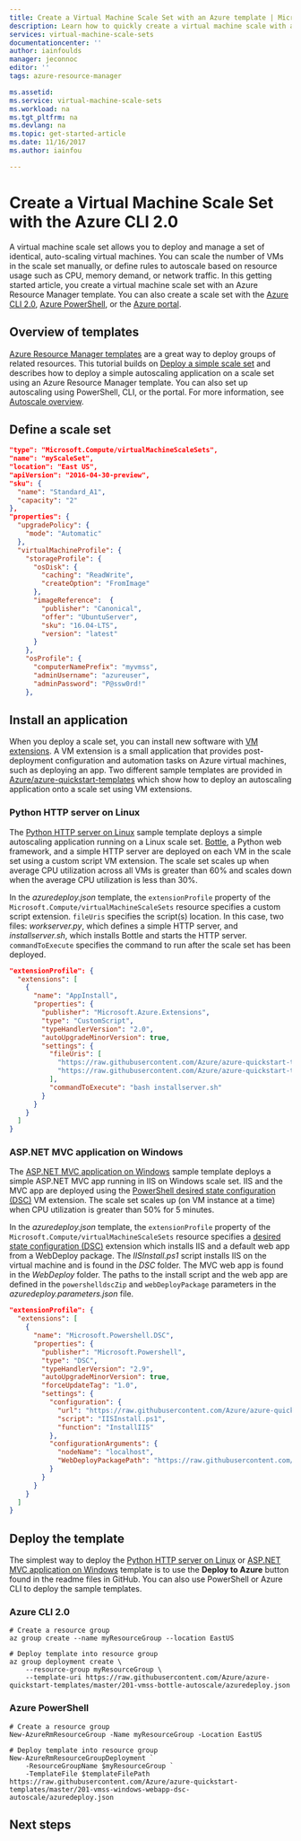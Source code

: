 ```yaml
---
title: Create a Virtual Machine Scale Set with an Azure template | Microsoft Docs
description: Learn how to quickly create a virtual machine scale with an Azure Resource Manager template
services: virtual-machine-scale-sets
documentationcenter: ''
author: iainfoulds
manager: jeconnoc
editor: ''
tags: azure-resource-manager

ms.assetid: 
ms.service: virtual-machine-scale-sets
ms.workload: na
ms.tgt_pltfrm: na
ms.devlang: na
ms.topic: get-started-article
ms.date: 11/16/2017
ms.author: iainfou

---
```


# Create a Virtual Machine Scale Set with the Azure CLI 2.0
A virtual machine scale set allows you to deploy and manage a set of identical, auto-scaling virtual machines. You can scale the number of VMs in the scale set manually, or define rules to autoscale based on resource usage such as CPU, memory demand, or network traffic. In this getting started article, you create a virtual machine scale set with an Azure Resource Manager template. You can also create a scale set with the [Azure CLI 2.0](virtual-machine-scale-sets-create-cli.md), [Azure PowerShell](virtual-machine-scale-sets-create-powershell.md), or the [Azure portal](virtual-machine-scale-sets-portal-create.md).


## Overview of templates
[Azure Resource Manager templates](https://docs.microsoft.com/azure/azure-resource-manager/resource-group-overview#template-deployment) are a great way to deploy groups of related resources. This tutorial builds on [Deploy a simple scale set](virtual-machine-scale-sets-mvss-start.md) and describes how to deploy a simple autoscaling application on a scale set using an Azure Resource Manager template.  You can also set up autoscaling using PowerShell, CLI, or the portal. For more information, see [Autoscale overview](virtual-machine-scale-sets-autoscale-overview.md).


## Define a scale set

```json
"type": "Microsoft.Compute/virtualMachineScaleSets",
"name": "myScaleSet",
"location": "East US",
"apiVersion": "2016-04-30-preview",
"sku": {
  "name": "Standard_A1",
  "capacity": "2"
},
"properties": {
  "upgradePolicy": {
    "mode": "Automatic"
  },
  "virtualMachineProfile": {
    "storageProfile": {
      "osDisk": {
        "caching": "ReadWrite",
        "createOption": "FromImage"
      },
      "imageReference":  {
        "publisher": "Canonical",
        "offer": "UbuntuServer",
        "sku": "16.04-LTS",
        "version": "latest"
      }
    },
    "osProfile": {
      "computerNamePrefix": "myvmss",
      "adminUsername": "azureuser",
      "adminPassword": "P@ssw0rd!"
    },
```


## Install an application
When you deploy a scale set, you can install new software with [VM extensions](../virtual-machines/virtual-machines-windows-extensions-features.md). A VM extension is a small application that provides post-deployment configuration and automation tasks on Azure virtual machines, such as deploying an app. Two different sample templates are provided in [Azure/azure-quickstart-templates](https://github.com/Azure/azure-quickstart-templates) which show how to deploy an autoscaling application onto a scale set using VM extensions.

### Python HTTP server on Linux
The [Python HTTP server on Linux](https://github.com/Azure/azure-quickstart-templates/tree/master/201-vmss-bottle-autoscale) sample template deploys a simple autoscaling application running on a Linux scale set.  [Bottle](http://bottlepy.org/docs/dev/), a Python web framework, and a simple HTTP server are deployed on each VM in the scale set using a custom script VM extension. The scale set scales up when average CPU utilization across all VMs is greater than 60% and scales down when the average CPU utilization is less than 30%.

In the *azuredeploy.json* template, the `extensionProfile` property of the `Microsoft.Compute/virtualMachineScaleSets` resource specifies a custom script extension. `fileUris` specifies the script(s) location. In this case, two files: *workserver.py*, which defines a simple HTTP server, and *installserver.sh*, which installs Bottle and starts the HTTP server. `commandToExecute` specifies the command to run after the scale set has been deployed.

```json
"extensionProfile": {
  "extensions": [
    {
      "name": "AppInstall",
      "properties": {
        "publisher": "Microsoft.Azure.Extensions",
        "type": "CustomScript",
        "typeHandlerVersion": "2.0",
        "autoUpgradeMinorVersion": true,
        "settings": {
          "fileUris": [
            "https://raw.githubusercontent.com/Azure/azure-quickstart-templates/master/201-vmss-bottle-autoscale/installserver.sh",
            "https://raw.githubusercontent.com/Azure/azure-quickstart-templates/master/201-vmss-bottle-autoscale/workserver.py"
          ],
          "commandToExecute": "bash installserver.sh"
        }
      }
    }
  ]
}
```

### ASP.NET MVC application on Windows
The [ASP.NET MVC application on Windows](https://github.com/Azure/azure-quickstart-templates/tree/master/201-vmss-windows-webapp-dsc-autoscale) sample template deploys a simple ASP.NET MVC app running in IIS on Windows scale set.  IIS and the MVC app are deployed using the [PowerShell desired state configuration (DSC)](virtual-machine-scale-sets-dsc.md) VM extension.  The scale set scales up (on VM instance at a time) when CPU utilization is greater than 50% for 5 minutes. 

In the *azuredeploy.json* template, the `extensionProfile` property of the `Microsoft.Compute/virtualMachineScaleSets` resource specifies a [desired state configuration (DSC)](virtual-machine-scale-sets-dsc.md) extension which installs IIS and a default web app from a WebDeploy package.  The *IISInstall.ps1* script installs IIS on the virtual machine and is found in the *DSC* folder.  The MVC web app is found in the *WebDeploy* folder.  The paths to the install script and the web app are defined in the `powershelldscZip` and `webDeployPackage` parameters in the *azuredeploy.parameters.json* file. 

```json
"extensionProfile": {
  "extensions": [
    {
      "name": "Microsoft.Powershell.DSC",
      "properties": {
        "publisher": "Microsoft.Powershell",
        "type": "DSC",
        "typeHandlerVersion": "2.9",
        "autoUpgradeMinorVersion": true,
        "forceUpdateTag": "1.0",
        "settings": {
          "configuration": {
            "url": "https://raw.githubusercontent.com/Azure/azure-quickstart-templates/master/201-vmss-windows-webapp-dsc-autoscale/DSC/IISInstall.ps1.zip",
            "script": "IISInstall.ps1",
            "function": "InstallIIS"
          },
          "configurationArguments": {
            "nodeName": "localhost",
            "WebDeployPackagePath": "https://raw.githubusercontent.com/Azure/azure-quickstart-templates/master/201-vmss-windows-webapp-dsc-autoscale/WebDeploy/DefaultASPWebApp.v1.0.zip"
          }
        }
      }
    }
  ]
}
```

## Deploy the template
The simplest way to deploy the [Python HTTP server on Linux](https://github.com/Azure/azure-quickstart-templates/tree/master/201-vmss-bottle-autoscale) or [ASP.NET MVC application on Windows](https://github.com/Azure/azure-quickstart-templates/tree/master/201-vmss-windows-webapp-dsc-autoscale) template is to use the **Deploy to Azure** button found in the readme files in GitHub.  You can also use PowerShell or Azure CLI to deploy the sample templates.

### Azure CLI 2.0

```azurecli-interactive
# Create a resource group
az group create --name myResourceGroup --location EastUS

# Deploy template into resource group
az group deployment create \
    --resource-group myResourceGroup \
    --template-uri https://raw.githubusercontent.com/Azure/azure-quickstart-templates/master/201-vmss-bottle-autoscale/azuredeploy.json
```

### Azure PowerShell

```azurepowershell-interactive
# Create a resource group
New-AzureRmResourceGroup -Name myResourceGroup -Location EastUS

# Deploy template into resource group
New-AzureRmResourceGroupDeployment `
    -ResourceGroupName $myResourceGroup `
    -TemplateFile $templateFilePath https://raw.githubusercontent.com/Azure/azure-quickstart-templates/master/201-vmss-windows-webapp-dsc-autoscale/azuredeploy.json
```

## Next steps
